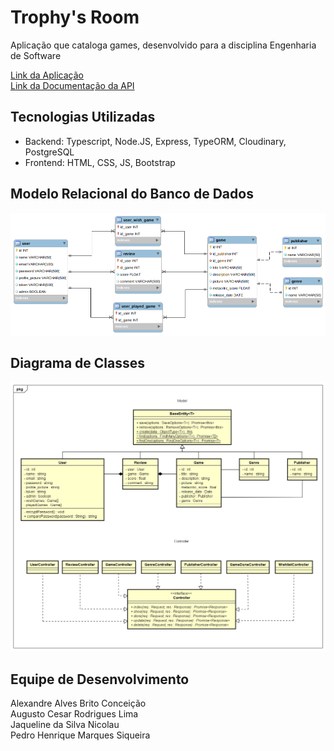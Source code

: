 # Trophy's Room

Aplicação que cataloga games, desenvolvido para a disciplina Engenharia de Software

[Link da Aplicação](https://trophys-room.herokuapp.com/)<br>
[Link da Documentação da API](https://app.swaggerhub.com/apis-docs/Augusto9/trophys-room/1.0.0)

## Tecnologias Utilizadas

- Backend: Typescript, Node.JS, Express, TypeORM, Cloudinary, PostgreSQL
- Frontend: HTML, CSS, JS, Bootstrap

## Modelo Relacional do Banco de Dados

![alt text](./docs/sqlModel.png 'Diagrama do Banco de Dados')

## Diagrama de Classes

![alt text](./docs/classDiagram.png 'Diagrama de Classes')

## Equipe de Desenvolvimento

Alexandre Alves Brito Conceição<br>
Augusto Cesar Rodrigues Lima<br>
Jaqueline da Silva Nicolau<br>
Pedro Henrique Marques Siqueira
